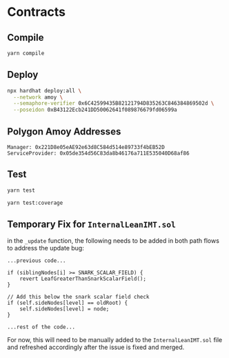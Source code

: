 # Contracts

## Compile

```bash
yarn compile
```

## Deploy

```bash
npx hardhat deploy:all \
  --network amoy \
  --semaphore-verifier 0x6C42599435B82121794D835263C846384869502d \
  --poseidon 0xB43122Ecb241DD50062641f089876679fd06599a
```

## Polygon Amoy Addresses

```
Manager: 0x221D8e05eAE92e63d8C584d514e89733f4bEB52D
ServiceProvider: 0x05de354d56C83da8b46176a711E535040D68af86
```

## Test

```bash
yarn test
```

```bash
yarn test:coverage
```

## Temporary Fix for `InternalLeanIMT.sol`

in the `_update` function, the following needs to be added in both path flows to address the update bug:

```solidity
...previous code...

if (siblingNodes[i] >= SNARK_SCALAR_FIELD) {
    revert LeafGreaterThanSnarkScalarField();
}

// Add this below the snark scalar field check
if (self.sideNodes[level] == oldRoot) {
    self.sideNodes[level] = node;
}

...rest of the code...
```

For now, this will need to be manually added to the `InternalLeanIMT.sol` file and refreshed accordingly after the issue is fixed and merged.
